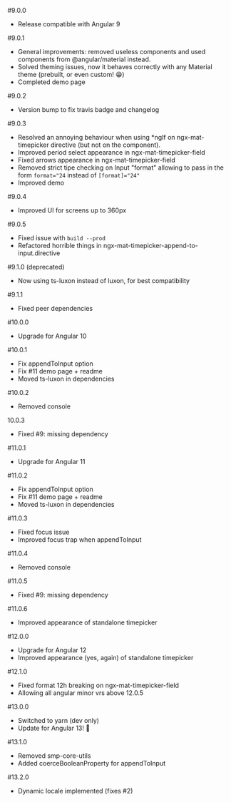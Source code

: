 #9.0.0
* Release compatible with Angular 9

#9.0.1
* General improvements: removed useless components and used components from @angular/material instead.
* Solved theming issues, now it behaves correctly with any Material theme (prebuilt, or even custom! 😁)
* Completed demo page 

#9.0.2
* Version bump to fix travis badge and changelog

#9.0.3
* Resolved an annoying behaviour when using *ngIf on ngx-mat-timepicker directive (but not on the component). 
* Improved period select appearance in ngx-mat-timepicker-field
* Fixed arrows appearance in ngx-mat-timepicker-field
* Removed strict tipe checking on Input "format" allowing to pass in the form `format="24` instead of `[format]="24"`
* Improved demo

#9.0.4
* Improved UI for screens up to 360px

#9.0.5
* Fixed issue with `build --prod`
* Refactored horrible things in ngx-mat-timepicker-append-to-input.directive

#9.1.0 (deprecated)
* Now using ts-luxon instead of luxon, for best compatibility

#9.1.1
* Fixed peer dependencies

#10.0.0
* Upgrade for Angular 10

#10.0.1
* Fix appendToInput option
* Fix #11 demo page + readme
* Moved ts-luxon in dependencies

#10.0.2
* Removed console

10.0.3
* Fixed #9: missing dependency

#11.0.1
* Upgrade for Angular 11

#11.0.2
* Fix appendToInput option
* Fix #11 demo page + readme
* Moved ts-luxon in dependencies

#11.0.3
* Fixed focus issue
* Improved focus trap when appendToInput

#11.0.4
* Removed console

#11.0.5
* Fixed #9: missing dependency

#11.0.6
* Improved appearance of standalone timepicker

#12.0.0
* Upgrade for Angular 12
* Improved appearance (yes, again) of standalone timepicker

#12.1.0
* Fixed format 12h breaking on ngx-mat-timepicker-field
* Allowing all angular minor vrs above 12.0.5

#13.0.0
* Switched to yarn (dev only)
* Update for Angular 13! 🎉

#13.1.0
* Removed smp-core-utils
* Added coerceBooleanProperty for appendToInput

#13.2.0
* Dynamic locale implemented (fixes #2)
